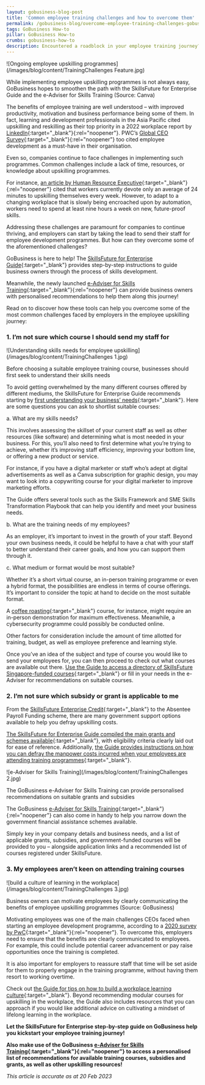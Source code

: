 ```yaml
---
layout: gobusiness-blog-post
title: 'Common employee training challenges and how to overcome them'
permalink: /gobusiness-blog/overcome-employee-training-challenges-gobusiness
tags: GoBusiness How-to
pillar: GoBusiness How-to
crumbs: gobusiness-how-to
description: Encountered a roadblock in your employee training journey? This article delves into three common hurdles, and how GoBusiness can help you overcome them.
---
```


![Ongoing employee upskilling programmes](/images/blog/content/TrainingChallenges Feature.jpg)
<figcaption> While implementing employee upskilling programmes is not always easy, GoBusiness hopes to smoothen the path with the SkillsFuture for Enterprise Guide and the e-Adviser for Skills Training (Source: Canva) </figcaption>

The benefits of employee training are well understood – with improved productivity, motivation and business performance being some of them. In fact, learning and development professionals in the Asia Pacific cited upskilling and reskilling as their top priority in a 2022 workplace report by [LinkedIn](https://learning.linkedin.com/content/dam/me/learning/en-us/pdfs/workplace-learning-report/2022-LinkedIn-Learning-Workplace-Learning-Report-UK-Edition.pdf){:target="_blank"}{:rel="noopener"}. PWC’s [Global CEO Survey](https://www.pwc.com/gx/en/ceo-survey/2020/reports/pwc-23rd-global-ceo-survey.pdf){:target="_blank"}{:rel="noopener"} too cited employee development as a must-have in their organisation.

Even so, companies continue to face challenges in implementing such programmes. Common challenges include a lack of time, resources, or knowledge about upskilling programmes. 

For instance, [an article by Human Resource Executive](https://hrexecutive.com/hr-tech-number-of-the-day-barriers-to-upskilling/){:target="_blank"}{:rel="noopener"} cited that workers currently devote only an average of 24 minutes to upskilling themselves every week. However, to adapt to a changing workplace that is slowly being encroached upon by automation, workers need to spend at least nine hours a week on new, future-proof skills. 

Addressing these challenges are paramount for companies to continue thriving, and employers can start by taking the lead to send their staff for employee development programmes. But how can they overcome some of the aforementioned challenges? 

GoBusiness is here to help! The [SkillsFuture for Enterprise Guide](/skillsfuture-for-enterprise/?src=gobiz_blog){:target="_blank"} provides step-by-step instructions to guide business owners through the process of skills development. 

Meanwhile, the newly launched [e-Adviser for Skills Training](https://eadviser.gobusiness.gov.sg/skillstraining?src=gobiz_blog){:target="_blank"}{:rel="noopener"} can provide business owners with personalised recommendations to help them along this journey! 

Read on to discover how these tools can help you overcome some of the most common challenges faced by employers in the employee upskilling journey:

### 1. I’m not sure which course I should send my staff for

![Understanding skills needs for employee upskilling](/images/blog/content/TrainingChallenges 1.jpg)
<figcaption> Before choosing a suitable employee training course, businesses should first seek to understand their skills needs  </figcaption>

To avoid getting overwhelmed by the many different courses offered by different mediums, the SkillsFuture for Enterprise Guide recommends starting by [first understanding your business’ needs](/skillsfuture-for-enterprise/understand-your-skills-needs/?src=gobiz_blog){:target="_blank"}. Here are some questions you can ask to shortlist suitable courses: 

a. What are my skills needs? 

This involves assessing the skillset of your current staff as well as other resources (like software) and determining what is most needed in your business. For this, you’ll also need to first determine what you’re trying to achieve, whether it’s improving staff efficiency, improving your bottom line, or offering a new product or service.

For instance, if you have a digital marketer or staff who’s adept at digital advertisements as well as a Canva subscription for graphic design, you may want to look into a copywriting course for your digital marketer to improve marketing efforts. 

The Guide offers several tools such as the Skills Framework and SME Skills Transformation Playbook that can help you identify and meet your business needs. 

b. What are the training needs of my employees? 

As an employer, it’s important to invest in the growth of your staff. Beyond your own business needs, it could be helpful to have a chat with your staff to better understand their career goals, and how you can support them through it. 

c. What medium or format would be most suitable? 

Whether it’s a short virtual course, an in-person training programme or even a hybrid format, the possibilities are endless in terms of course offerings. It’s important to consider the topic at hand to decide on the most suitable format. 

A [coffee roasting](/gobusiness-blog/obrewculture?src=gobiz_blog){:target="_blank"} course, for instance, might require an in-person demonstration for maximum effectiveness. Meanwhile, a cybersecurity programme could possibly be conducted online. 

Other factors for consideration include the amount of time allotted for training, budget, as well as employee preference and learning style. 

Once you’ve an idea of the subject and type of course you would like to send your employees for, you can then proceed to check out what courses are available out there. [Use the Guide to access a directory of SkillsFuture Singapore-funded courses](/skillsfuture-for-enterprise/identify-suitable-courses-and-initiatives/?src=gobiz_blog){:target="_blank"} or fill in your needs in the e-Adviser for recommendations on suitable courses. 

### 2. I’m not sure which subsidy or grant is applicable to me 

From the [SkillsFuture Enterprise Credit](/enterprisejobskills/programmes-and-initiatives/upgrade-skills/skillsfuture-enterprise-credit/?src=gobiz_blog){:target="_blank"} to the Absentee Payroll Funding scheme, there are many government support options available to help you defray upskilling costs. 

[The SkillsFuture for Enterprise Guide compiled the main grants and schemes available](/skillsfuture-for-enterprise/check-your-eligibility-for-subsidies-and-funding/?src=gobiz_blog){:target="_blank"}, with eligibility criteria clearly laid out for ease of reference. Additionally, [the Guide provides instructions on how you can defray the manpower costs incurred when your employees are attending training programmes](/skillsfuture-for-enterprise/claim-absentee-payroll-funding/?src=gobiz_blog){:target="_blank"}. 

![e-Adviser for Skills Training](/images/blog/content/TrainingChallenges 2.jpg)
<figcaption> The GoBusiness e-Adviser for Skills Training can provide personalised recommendations on suitable grants and subsidies  </figcaption>

The GoBusiness [e-Adviser for Skills Training](https://eadviser.gobusiness.gov.sg/skillstraining?src=gobiz_blog){:target="_blank"}{:rel="noopener"} can also come in handy to help you narrow down the government financial assistance schemes available. 

Simply key in your company details and business needs, and a list of applicable grants, subsidies, and government-funded courses will be provided to you – alongside application links and a recommended list of courses registered under SkillsFuture. 

### 3. My employees aren’t keen on attending training courses

![build a culture of learning in the workplace](/images/blog/content/TrainingChallenges 3.jpg)
<figcaption> Business owners can motivate employees by clearly communicating the benefits of employee upskilling programmes (Source: GoBusiness)  </figcaption>

Motivating employees was one of the main challenges CEOs faced when starting an employee development programme, according to a [2020 survey by PwC](https://www.pwc.com/gx/en/ceo-survey/2020/reports/pwc-23rd-global-ceo-survey.pdf){:target="_blank"}{:rel="noopener"}. To overcome this, employers need to ensure that the benefits are clearly communicated to employees. For example, this could include potential career advancement or pay raise opportunities once the training is completed. 

It is also important for employers to reassure staff that time will be set aside for them to properly engage in the training programme, without having them resort to working overtime.

Check out [the Guide for tips on how to build a workplace learning culture](/skillsfuture-for-enterprise/build-a-workplace-learning-culture/?src=gobiz_blog){:target="_blank"}. Beyond recommending modular courses for upskilling in the workplace, the Guide also includes resources that you can approach if you would like additional advice on cultivating a mindset of lifelong learning in the workplace. 

**Let the SkillsFuture for Enterprise step-by-step guide on GoBusiness help you kickstart your employee training journey!**

**Also make use of the GoBusiness [e-Adviser for Skills Training](https://eadviser.gobusiness.gov.sg/skillstraining?src=gobiz_blog){:target="_blank"}{:rel="noopener"} to access a personalised list of recommendations for available training courses, subsidies and grants, as well as other upskilling resources!**

<em> This article is accurate as at 20 Feb 2023</em>

